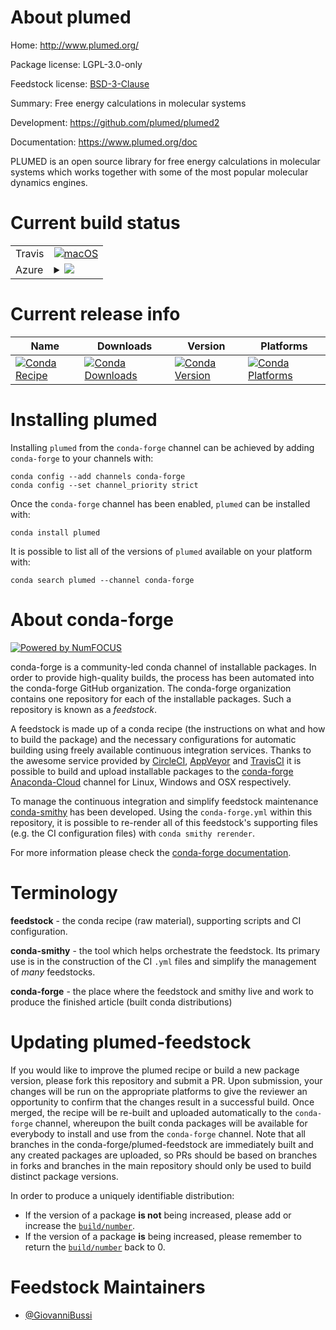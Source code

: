 About plumed
============

Home: http://www.plumed.org/

Package license: LGPL-3.0-only

Feedstock license: [BSD-3-Clause](https://github.com/conda-forge/plumed-feedstock/blob/master/LICENSE.txt)

Summary: Free energy calculations in molecular systems

Development: https://github.com/plumed/plumed2

Documentation: https://www.plumed.org/doc

PLUMED is an open source library for free energy calculations in
molecular systems which works together with some of the most
popular molecular dynamics engines.


Current build status
====================


<table><tr>
    <td>Travis</td>
    <td>
      <a href="https://travis-ci.com/conda-forge/plumed-feedstock">
        <img alt="macOS" src="https://img.shields.io/travis/com/conda-forge/plumed-feedstock/master.svg?label=macOS">
      </a>
    </td>
  </tr>
    
  <tr>
    <td>Azure</td>
    <td>
      <details>
        <summary>
          <a href="https://dev.azure.com/conda-forge/feedstock-builds/_build/latest?definitionId=6777&branchName=master">
            <img src="https://dev.azure.com/conda-forge/feedstock-builds/_apis/build/status/plumed-feedstock?branchName=master">
          </a>
        </summary>
        <table>
          <thead><tr><th>Variant</th><th>Status</th></tr></thead>
          <tbody><tr>
              <td>linux_64_mpimpich</td>
              <td>
                <a href="https://dev.azure.com/conda-forge/feedstock-builds/_build/latest?definitionId=6777&branchName=master">
                  <img src="https://dev.azure.com/conda-forge/feedstock-builds/_apis/build/status/plumed-feedstock?branchName=master&jobName=linux&configuration=linux_64_mpimpich" alt="variant">
                </a>
              </td>
            </tr><tr>
              <td>linux_64_mpinompi</td>
              <td>
                <a href="https://dev.azure.com/conda-forge/feedstock-builds/_build/latest?definitionId=6777&branchName=master">
                  <img src="https://dev.azure.com/conda-forge/feedstock-builds/_apis/build/status/plumed-feedstock?branchName=master&jobName=linux&configuration=linux_64_mpinompi" alt="variant">
                </a>
              </td>
            </tr><tr>
              <td>linux_64_mpiopenmpi</td>
              <td>
                <a href="https://dev.azure.com/conda-forge/feedstock-builds/_build/latest?definitionId=6777&branchName=master">
                  <img src="https://dev.azure.com/conda-forge/feedstock-builds/_apis/build/status/plumed-feedstock?branchName=master&jobName=linux&configuration=linux_64_mpiopenmpi" alt="variant">
                </a>
              </td>
            </tr><tr>
              <td>linux_aarch64_mpimpich</td>
              <td>
                <a href="https://dev.azure.com/conda-forge/feedstock-builds/_build/latest?definitionId=6777&branchName=master">
                  <img src="https://dev.azure.com/conda-forge/feedstock-builds/_apis/build/status/plumed-feedstock?branchName=master&jobName=linux&configuration=linux_aarch64_mpimpich" alt="variant">
                </a>
              </td>
            </tr><tr>
              <td>linux_aarch64_mpinompi</td>
              <td>
                <a href="https://dev.azure.com/conda-forge/feedstock-builds/_build/latest?definitionId=6777&branchName=master">
                  <img src="https://dev.azure.com/conda-forge/feedstock-builds/_apis/build/status/plumed-feedstock?branchName=master&jobName=linux&configuration=linux_aarch64_mpinompi" alt="variant">
                </a>
              </td>
            </tr><tr>
              <td>linux_aarch64_mpiopenmpi</td>
              <td>
                <a href="https://dev.azure.com/conda-forge/feedstock-builds/_build/latest?definitionId=6777&branchName=master">
                  <img src="https://dev.azure.com/conda-forge/feedstock-builds/_apis/build/status/plumed-feedstock?branchName=master&jobName=linux&configuration=linux_aarch64_mpiopenmpi" alt="variant">
                </a>
              </td>
            </tr><tr>
              <td>linux_ppc64le_mpimpich</td>
              <td>
                <a href="https://dev.azure.com/conda-forge/feedstock-builds/_build/latest?definitionId=6777&branchName=master">
                  <img src="https://dev.azure.com/conda-forge/feedstock-builds/_apis/build/status/plumed-feedstock?branchName=master&jobName=linux&configuration=linux_ppc64le_mpimpich" alt="variant">
                </a>
              </td>
            </tr><tr>
              <td>linux_ppc64le_mpinompi</td>
              <td>
                <a href="https://dev.azure.com/conda-forge/feedstock-builds/_build/latest?definitionId=6777&branchName=master">
                  <img src="https://dev.azure.com/conda-forge/feedstock-builds/_apis/build/status/plumed-feedstock?branchName=master&jobName=linux&configuration=linux_ppc64le_mpinompi" alt="variant">
                </a>
              </td>
            </tr><tr>
              <td>linux_ppc64le_mpiopenmpi</td>
              <td>
                <a href="https://dev.azure.com/conda-forge/feedstock-builds/_build/latest?definitionId=6777&branchName=master">
                  <img src="https://dev.azure.com/conda-forge/feedstock-builds/_apis/build/status/plumed-feedstock?branchName=master&jobName=linux&configuration=linux_ppc64le_mpiopenmpi" alt="variant">
                </a>
              </td>
            </tr><tr>
              <td>osx_64_mpimpich</td>
              <td>
                <a href="https://dev.azure.com/conda-forge/feedstock-builds/_build/latest?definitionId=6777&branchName=master">
                  <img src="https://dev.azure.com/conda-forge/feedstock-builds/_apis/build/status/plumed-feedstock?branchName=master&jobName=osx&configuration=osx_64_mpimpich" alt="variant">
                </a>
              </td>
            </tr><tr>
              <td>osx_64_mpinompi</td>
              <td>
                <a href="https://dev.azure.com/conda-forge/feedstock-builds/_build/latest?definitionId=6777&branchName=master">
                  <img src="https://dev.azure.com/conda-forge/feedstock-builds/_apis/build/status/plumed-feedstock?branchName=master&jobName=osx&configuration=osx_64_mpinompi" alt="variant">
                </a>
              </td>
            </tr><tr>
              <td>osx_64_mpiopenmpi</td>
              <td>
                <a href="https://dev.azure.com/conda-forge/feedstock-builds/_build/latest?definitionId=6777&branchName=master">
                  <img src="https://dev.azure.com/conda-forge/feedstock-builds/_apis/build/status/plumed-feedstock?branchName=master&jobName=osx&configuration=osx_64_mpiopenmpi" alt="variant">
                </a>
              </td>
            </tr><tr>
              <td>osx_arm64</td>
              <td>
                <a href="https://dev.azure.com/conda-forge/feedstock-builds/_build/latest?definitionId=6777&branchName=master">
                  <img src="https://dev.azure.com/conda-forge/feedstock-builds/_apis/build/status/plumed-feedstock?branchName=master&jobName=osx&configuration=osx_arm64_" alt="variant">
                </a>
              </td>
            </tr>
          </tbody>
        </table>
      </details>
    </td>
  </tr>
</table>

Current release info
====================

| Name | Downloads | Version | Platforms |
| --- | --- | --- | --- |
| [![Conda Recipe](https://img.shields.io/badge/recipe-plumed-green.svg)](https://anaconda.org/conda-forge/plumed) | [![Conda Downloads](https://img.shields.io/conda/dn/conda-forge/plumed.svg)](https://anaconda.org/conda-forge/plumed) | [![Conda Version](https://img.shields.io/conda/vn/conda-forge/plumed.svg)](https://anaconda.org/conda-forge/plumed) | [![Conda Platforms](https://img.shields.io/conda/pn/conda-forge/plumed.svg)](https://anaconda.org/conda-forge/plumed) |

Installing plumed
=================

Installing `plumed` from the `conda-forge` channel can be achieved by adding `conda-forge` to your channels with:

```
conda config --add channels conda-forge
conda config --set channel_priority strict
```

Once the `conda-forge` channel has been enabled, `plumed` can be installed with:

```
conda install plumed
```

It is possible to list all of the versions of `plumed` available on your platform with:

```
conda search plumed --channel conda-forge
```


About conda-forge
=================

[![Powered by
NumFOCUS](https://img.shields.io/badge/powered%20by-NumFOCUS-orange.svg?style=flat&colorA=E1523D&colorB=007D8A)](https://numfocus.org)

conda-forge is a community-led conda channel of installable packages.
In order to provide high-quality builds, the process has been automated into the
conda-forge GitHub organization. The conda-forge organization contains one repository
for each of the installable packages. Such a repository is known as a *feedstock*.

A feedstock is made up of a conda recipe (the instructions on what and how to build
the package) and the necessary configurations for automatic building using freely
available continuous integration services. Thanks to the awesome service provided by
[CircleCI](https://circleci.com/), [AppVeyor](https://www.appveyor.com/)
and [TravisCI](https://travis-ci.com/) it is possible to build and upload installable
packages to the [conda-forge](https://anaconda.org/conda-forge)
[Anaconda-Cloud](https://anaconda.org/) channel for Linux, Windows and OSX respectively.

To manage the continuous integration and simplify feedstock maintenance
[conda-smithy](https://github.com/conda-forge/conda-smithy) has been developed.
Using the ``conda-forge.yml`` within this repository, it is possible to re-render all of
this feedstock's supporting files (e.g. the CI configuration files) with ``conda smithy rerender``.

For more information please check the [conda-forge documentation](https://conda-forge.org/docs/).

Terminology
===========

**feedstock** - the conda recipe (raw material), supporting scripts and CI configuration.

**conda-smithy** - the tool which helps orchestrate the feedstock.
                   Its primary use is in the construction of the CI ``.yml`` files
                   and simplify the management of *many* feedstocks.

**conda-forge** - the place where the feedstock and smithy live and work to
                  produce the finished article (built conda distributions)


Updating plumed-feedstock
=========================

If you would like to improve the plumed recipe or build a new
package version, please fork this repository and submit a PR. Upon submission,
your changes will be run on the appropriate platforms to give the reviewer an
opportunity to confirm that the changes result in a successful build. Once
merged, the recipe will be re-built and uploaded automatically to the
`conda-forge` channel, whereupon the built conda packages will be available for
everybody to install and use from the `conda-forge` channel.
Note that all branches in the conda-forge/plumed-feedstock are
immediately built and any created packages are uploaded, so PRs should be based
on branches in forks and branches in the main repository should only be used to
build distinct package versions.

In order to produce a uniquely identifiable distribution:
 * If the version of a package **is not** being increased, please add or increase
   the [``build/number``](https://docs.conda.io/projects/conda-build/en/latest/resources/define-metadata.html#build-number-and-string).
 * If the version of a package **is** being increased, please remember to return
   the [``build/number``](https://docs.conda.io/projects/conda-build/en/latest/resources/define-metadata.html#build-number-and-string)
   back to 0.

Feedstock Maintainers
=====================

* [@GiovanniBussi](https://github.com/GiovanniBussi/)


